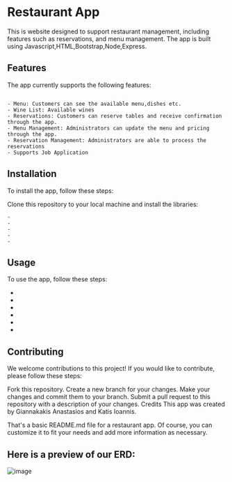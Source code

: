 # Restaurant App
This is website designed to support restaurant management, including features such as reservations, and menu management. The app is built using Javascript,HTML,Bootstrap,Node,Express.

## Features
The app currently supports the following features:

``` 

- Menu: Customers can see the available menu,dishes etc.
- Wine List: Available wines
- Reservations: Customers can reserve tables and receive confirmation through the app.
- Menu Management: Administrators can update the menu and pricing through the app.
- Reservation Management: Administrators are able to process the reservations
- Supports Job Application

```



## Installation
To install the app, follow these steps:

Clone this repository to your local machine and
install the libraries: 
``` -
-
-
-
-
-
```

## Usage
To use the app, follow these steps:

-
-
-
-
-
-

## Contributing
We welcome contributions to this project! If you would like to contribute, please follow these steps:

Fork this repository.
Create a new branch for your changes.
Make your changes and commit them to your branch.
Submit a pull request to this repository with a description of your changes.
Credits
This app was created by Giannakakis Anastasios and Katis Ioannis.


That's a basic README.md file for a restaurant app. Of course, you can customize it to fit your needs and add more information as necessary.

## Here is a preview of our ERD:

![image](https://user-images.githubusercontent.com/119429929/229145826-2e397f3c-2b12-40e5-b1f7-a054901c9d04.png)


